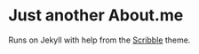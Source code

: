 Just another About.me
========

Runs on Jekyll with help from the [Scribble](https://github.com/muan/scribble) theme.
